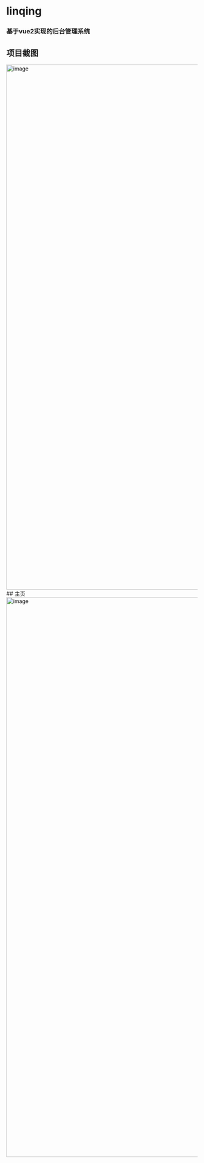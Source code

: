 # linqing
### 基于vue2实现的后台管理系统
## 项目截图
<img width="1383" alt="image" src="https://user-images.githubusercontent.com/109932839/208021605-fbfb7993-49ba-40a7-aae2-d947ed16529f.png">
## 主页
<img width="1475" alt="image" src="https://user-images.githubusercontent.com/109932839/208021799-3b6f40a6-7f0c-4b21-8537-2f0498b9eea8.png">

